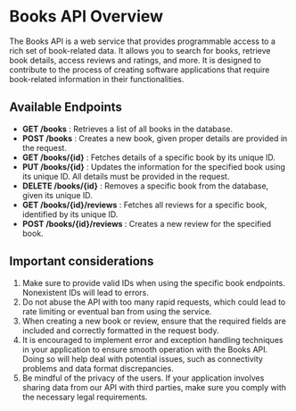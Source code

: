 # Books API Overview

The Books API is a web service that provides programmable access to a rich set of book-related data. It allows you to search for books, retrieve book details, access reviews and ratings, and more. It is designed to contribute to the process of creating software applications that require book-related information in their functionalities.

## Available Endpoints

- **GET /books** : Retrieves a list of all books in the database.
- **POST /books** : Creates a new book, given proper details are provided in the request.
- **GET /books/{id}** : Fetches details of a specific book by its unique ID.
- **PUT /books/{id}** : Updates the information for the specified book using its unique ID. All details must be provided in the request.
- **DELETE /books/{id}** : Removes a specific book from the database, given its unique ID. 
- **GET /books/{id}/reviews** : Fetches all reviews for a specific book, identified by its unique ID.
- **POST /books/{id}/reviews** : Creates a new review for the specified book.

## Important considerations

1. Make sure to provide valid IDs when using the specific book endpoints. Nonexistent IDs will lead to errors.
2. Do not abuse the API with too many rapid requests, which could lead to rate limiting or eventual ban from using the service.
3. When creating a new book or review, ensure that the required fields are included and correctly formatted in the request body.
4. It is encouraged to implement error and exception handling techniques in your application to ensure smooth operation with the Books API. Doing so will help deal with potential issues, such as connectivity problems and data format discrepancies. 
5. Be mindful of the privacy of the users. If your application involves sharing data from our API with third parties, make sure you comply with the necessary legal requirements.